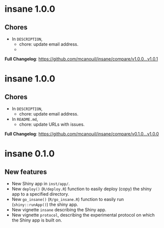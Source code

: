 # insane 1.0.0

## Chores

- In `DESCRIPTION`,
  - chore: update email address.
  - 

**Full Changelog**: <https://github.com/mcanouil/insane/compare/v1.0.0...v1.0.1>

# insane 1.0.0

## Chores

- In `DESCRIPTION`,
  - chore: update email address.
- In `README.md`,
  - chore: update URLs with issues.

**Full Changelog**: <https://github.com/mcanouil/insane/compare/v0.1.0...v1.0.0>

# insane 0.1.0

## New features

* New Shiny app in `inst/app/`.
* New `deploy()` (`R/deploy.R`) function to easily deploy (copy) the shiny app to a specified directory.
* New `go_insane()` (`R/go_insane.R`) function to easily run (`shiny::runApp()`) the shiny app.
* New vignette `insane` describing the Shiny app.
* New vignette `protocol`, describing the experimental protocol on which the Shiny app is built on.
